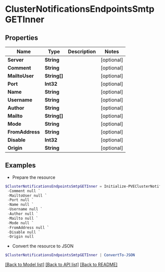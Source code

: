 # ClusterNotificationsEndpointsSmtpGETInner
## Properties

Name | Type | Description | Notes
------------ | ------------- | ------------- | -------------
**Server** | **String** |  | [optional] 
**Comment** | **String** |  | [optional] 
**MailtoUser** | **String[]** |  | [optional] 
**Port** | **Int32** |  | [optional] 
**Name** | **String** |  | [optional] 
**Username** | **String** |  | [optional] 
**Author** | **String** |  | [optional] 
**Mailto** | **String[]** |  | [optional] 
**Mode** | **String** |  | [optional] 
**FromAddress** | **String** |  | [optional] 
**Disable** | **Int32** |  | [optional] 
**Origin** | **String** |  | [optional] 

## Examples

- Prepare the resource
```powershell
$ClusterNotificationsEndpointsSmtpGETInner = Initialize-PVEClusterNotificationsEndpointsSmtpGETInner  -Server null `
 -Comment null `
 -MailtoUser null `
 -Port null `
 -Name null `
 -Username null `
 -Author null `
 -Mailto null `
 -Mode null `
 -FromAddress null `
 -Disable null `
 -Origin null
```

- Convert the resource to JSON
```powershell
$ClusterNotificationsEndpointsSmtpGETInner | ConvertTo-JSON
```

[[Back to Model list]](../README.md#documentation-for-models) [[Back to API list]](../README.md#documentation-for-api-endpoints) [[Back to README]](../README.md)

